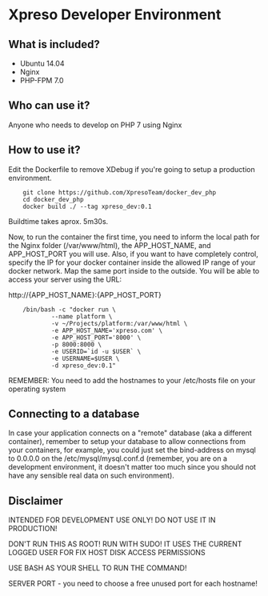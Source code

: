 Xpreso Developer Environment
============================

What is included?
-----------------

* Ubuntu 14.04
* Nginx
* PHP-FPM 7.0

Who can use it?
-----------------

Anyone who needs to develop on PHP 7 using Nginx

How to use it?
-----------------

Edit the Dockerfile to remove XDebug if you're going to setup a production environment.

        git clone https://github.com/XpresoTeam/docker_dev_php
        cd docker_dev_php
        docker build ./ --tag xpreso_dev:0.1 

Buildtime takes aprox. 5m30s.

Now, to run the container the first time, you need to inform the local path for the Nginx folder
(/var/www/html), the APP_HOST_NAME, and APP_HOST_PORT you will use. Also, if you want to have
completely control, specify the IP for your docker container inside the allowed IP range of your 
docker network. Map the same port inside to the outside. You will be able to access your server 
using the URL:

http://{APP_HOST_NAME}:{APP_HOST_PORT}

        /bin/bash -c "docker run \
                --name platform \
                -v ~/Projects/platform:/var/www/html \
                -e APP_HOST_NAME='xpreso.com' \
                -e APP_HOST_PORT='8000' \
                -p 8000:8000 \
                -e USERID=`id -u $USER` \
                -e USERNAME=$USER \
                -d xpreso_dev:0.1"

REMEMBER: You need to add the hostnames to your /etc/hosts file on your operating system

Connecting to a database
-----------------

In case your application connects on a "remote" database (aka a different container), remember
to setup your database to allow connections from your containers, for example, you could just 
set the bind-address on mysql to 0.0.0.0 on the /etc/mysql/mysql.conf.d (remember, you are on a
development environment, it doesn't matter too much since you should not have any sensible real 
data on such environment).


Disclaimer
-----------------

INTENDED FOR DEVELOPMENT USE ONLY! DO NOT USE IT IN PRODUCTION!

DON'T RUN THIS AS ROOT! RUN WITH SUDO! IT USES THE CURRENT LOGGED USER FOR FIX HOST DISK ACCESS PERMISSIONS 

USE BASH AS YOUR SHELL TO RUN THE COMMAND!

SERVER PORT - you need to choose a free unused port for each hostname!

